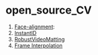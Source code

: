 # open_source_CV
1. [Face-alignment](https://github.com/1adrianb/face-alignment): 
2. [InstantID](https://github.com/InstantID/InstantID)
3. [RobustVideoMatting](https://github.com/PeterL1n/RobustVideoMatting)
4. [Frame Interpolation](https://github.com/google-research/frame-interpolation)
